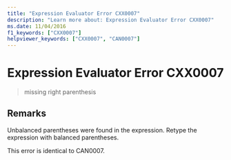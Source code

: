 ```yaml
---
title: "Expression Evaluator Error CXX0007"
description: "Learn more about: Expression Evaluator Error CXX0007"
ms.date: 11/04/2016
f1_keywords: ["CXX0007"]
helpviewer_keywords: ["CXX0007", "CAN0007"]
---
```

# Expression Evaluator Error CXX0007

> missing right parenthesis

## Remarks

Unbalanced parentheses were found in the expression. Retype the expression with balanced parentheses.

This error is identical to CAN0007.
